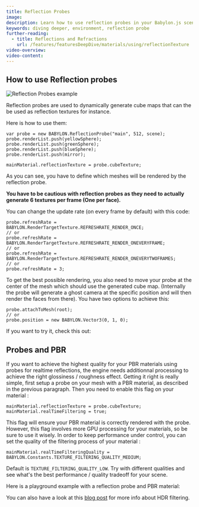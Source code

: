```yaml
---
title: Reflection Probes
image:
description: Learn how to use reflection probes in your Babylon.js scene.
keywords: diving deeper, environment, reflection probe
further-reading:
  - title: Reflections and Refractions
    url: /features/featuresDeepDive/materials/using/reflectionTexture
video-overview:
video-content:
---
```


## How to use Reflection probes

![Reflection Probes example](/img/reflectionProbe.jpg)

Reflection probes are used to dynamically generate cube maps that can the be used as reflection textures for instance.

Here is how to use them:

```
var probe = new BABYLON.ReflectionProbe("main", 512, scene);
probe.renderList.push(yellowSphere);
probe.renderList.push(greenSphere);
probe.renderList.push(blueSphere);
probe.renderList.push(mirror);

mainMaterial.reflectionTexture = probe.cubeTexture;
```

As you can see, you have to define which meshes will be rendered by the reflection probe.

**You have to be cautious with reflection probes as they need to actually generate 6 textures per frame (One per face).**

You can change the update rate (on every frame by default) with this code:

```
probe.refreshRate = BABYLON.RenderTargetTexture.REFRESHRATE_RENDER_ONCE;
// or
probe.refreshRate = BABYLON.RenderTargetTexture.REFRESHRATE_RENDER_ONEVERYFRAME;
// or
probe.refreshRate = BABYLON.RenderTargetTexture.REFRESHRATE_RENDER_ONEVERYTWOFRAMES;
// or
probe.refreshRate = 3;
```

To get the best possible rendering, you also need to move your probe at the center of the mesh which should use the generated cube map.
(Internally the probe will generate a ghost camera at the specific position and will then render the faces from there). You have two options to achieve this:

```
probe.attachToMesh(root);
// or
probe.position = new BABYLON.Vector3(0, 1, 0);
```

If you want to try it, check this out: <Playground id="#KA93U#243" title="Reflection Probe Example" description="Simple example of how to use reflection probes in your scene." image="/img/playgroundsAndNMEs/divingDeeperReflectionProbes1.jpg"/>

## Probes and PBR

If you want to achieve the highest quality for your PBR materials using probes for realtime reflections, the engine needs additionnal processing to achieve the right glossiness / roughness effect.
Getting it right is really simple, first setup a probe on your mesh with a PBR material, as described in the previous paragraph. Then you need to enable this flag on your material :

```
mainMaterial.reflectionTexture = probe.cubeTexture;
mainMaterial.realTimeFiltering = true;
```

This flag will ensure your PBR material is correctly rendered with the probe. However, this flag involves more GPU processing for your materials, so be sure to use it wisely. In order to keep performance under control, you can set the quality of the filtering process of your material :

```
mainMaterial.realTimeFilteringQuality = BABYLON.Constants.TEXTURE_FILTERING_QUALITY_MEDIUM;
```

Default is `TEXTURE_FILTERING_QUALITY_LOW`. Try with different qualities and see what's the best performance / quality tradeoff for your scene.

Here is a playground example with a reflection probe and PBR material: <Playground id="#FEEK7G#116" title="Reflection Probe and PBR Example" description="Simple example of how to use reflection probes with PBR in your scene." image="/img/playgroundsAndNMEs/divingDeeperReflectionProbes2.jpg"/>

You can also have a look at this [blog post](https://medium.com/@babylonjs/real-time-pbr-filtering-is-coming-to-babylon-cb0e81159d79) for more info about HDR filtering.
